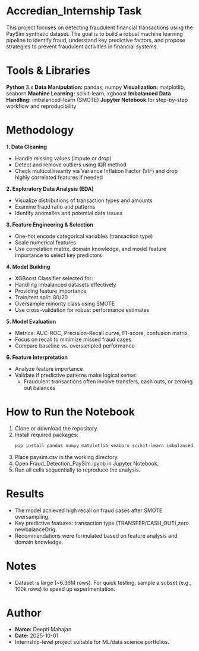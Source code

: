 # Accredian_Internship Task
This project focuses on detecting fraudulent financial transactions using the PaySim synthetic dataset.
The goal is to build a robust machine learning pipeline to identify fraud, understand key predictive factors, and propose strategies to prevent fraudulent activities in financial systems.

# Tools & Libraries
**Python** 3.x
**Data Manipulation:** pandas, numpy
**Visualization:** matplotlib, seaborn
**Machine Learning:** scikit-learn, xgboost
**Imbalanced Data Handling:** imbalanced-learn (SMOTE)
**Jupyter Notebook** for step-by-step workflow and reproducibility

# Methodology
**1. Data Cleaning**
- Handle missing values (impute or drop)
- Detect and remove outliers using IQR method
- Check multicollinearity via Variance Inflation Factor (VIF) and drop highly correlated features if needed

**2. Exploratory Data Analysis (EDA)**
- Visualize distributions of transaction types and amounts
- Examine fraud ratio and patterns
- Identify anomalies and potential data issues

**3. Feature Engineering & Selection**
- One-hot encode categorical variables (transaction type)
- Scale numerical features
- Use correlation matrix, domain knowledge, and model feature importance to select key predictors

**4. Model Building**
- XGBoost Classifier selected for:
- Handling imbalanced datasets effectively
- Providing feature importance
- Train/test split: 80/20
- Oversample minority class using SMOTE
- Use cross-validation for robust performance estimates

**5. Model Evaluation**
- Metrics: AUC-ROC, Precision-Recall curve, F1-score, confusion matrix
- Focus on recall to minimize missed fraud cases
- Compare baseline vs. oversampled performance

**6. Feature Interpretation**
- Analyze feature importance
- Validate if predictive patterns make logical sense:
    - Fraudulent transactions often involve transfers, cash outs, or zeroing out balances

# How to Run the Notebook
1. Clone or download the repository.
2. Install required packages:
   ```bash
   pip install pandas numpy matplotlib seaborn scikit-learn imbalanced-learn xgboost shap
3. Place paysim.csv in the working directory.
4. Open Fraud_Detection_PaySim.ipynb in Jupyter Notebook.
5. Run all cells sequentially to reproduce the analysis.

# Results
- The model achieved high recall on fraud cases after SMOTE oversampling.
- Key predictive features: transaction type (TRANSFER/CASH_OUT),zero newbalanceOrig.
- Recommendations were formulated based on feature analysis and domain knowledge.

# Notes
- Dataset is large (~6.36M rows). For quick testing, sample a subset (e.g., 100k rows) to speed up experimentation.

# Author
- **Name:** Deepti Mahajan
- **Date:** 2025-10-01
- Internship-level project suitable for ML/data science portfolios.
